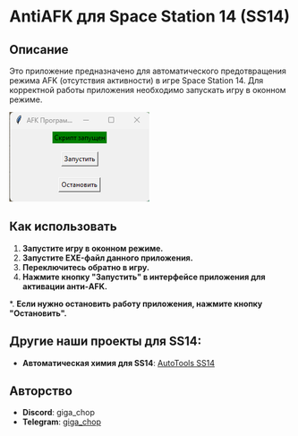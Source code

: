 # AntiAFK для Space Station 14 (SS14)

## Описание

Это приложение предназначено для автоматического предотвращения режима AFK (отсутствия активности) в игре Space Station 14. Для корректной работы приложения необходимо запускать игру в оконном режиме.

![Интерфейс программы Anti-AFK](interface.PNG)

## Как использовать

1. **Запустите игру в оконном режиме.**
2. **Запустите EXE-файл данного приложения.**
3. **Переключитесь обратно в игру.**
4. **Нажмите кнопку "Запустить" в интерфейсе приложения для активации анти-AFK.**

*. **Если нужно остановить работу приложения, нажмите кнопку "Остановить".**

## Другие наши проекты для SS14:

- **Автоматическая химия для SS14**: [AutoTools SS14](https://github.com/gigachop/SS14_AntiAFK?tab=readme-ov-file)

## Авторство

- **Discord**: giga_chop
- **Telegram**: [giga_chop](https://t.me/giga_chop)

